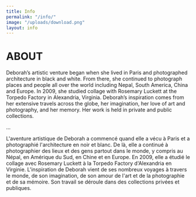 ```yaml
---
title: Info
permalink: "/info/"
image: "/uploads/download.png"
layout: info
---
```


# ABOUT

Deborah’s artistic venture began when she lived in Paris and photographed architecture in black and white. From there, she continued to photograph places and people all over the world including Nepal, South America, China and Europe. In 2009, she studied collage with Rosemary Luckett at the Torpedo Factory in Alexandria, Virginia. Deborah’s inspiration comes from her extensive travels across the globe, her imagination, her love of art and photography, and her memory. Her work is held in private and public collections.

...

L'aventure artistique de Deborah a commencé quand elle a vécu à Paris et a photographié l'architecture en noir et blanc. De là, elle a continué à photographier des lieux et des gens partout dans le monde, y compris au Népal, en Amérique du Sud, en Chine et en Europe. En 2009, elle a étudié le collage avec Rosemary Luckett à la Torpedo Factory d'Alexandria en Virginie. L'inspiration de Deborah vient de ses nombreux voyages à travers le monde, de son imagination, de son amour de l'art et de la photographie et de sa mémoire. Son travail se déroule dans des collections privées et publiques.